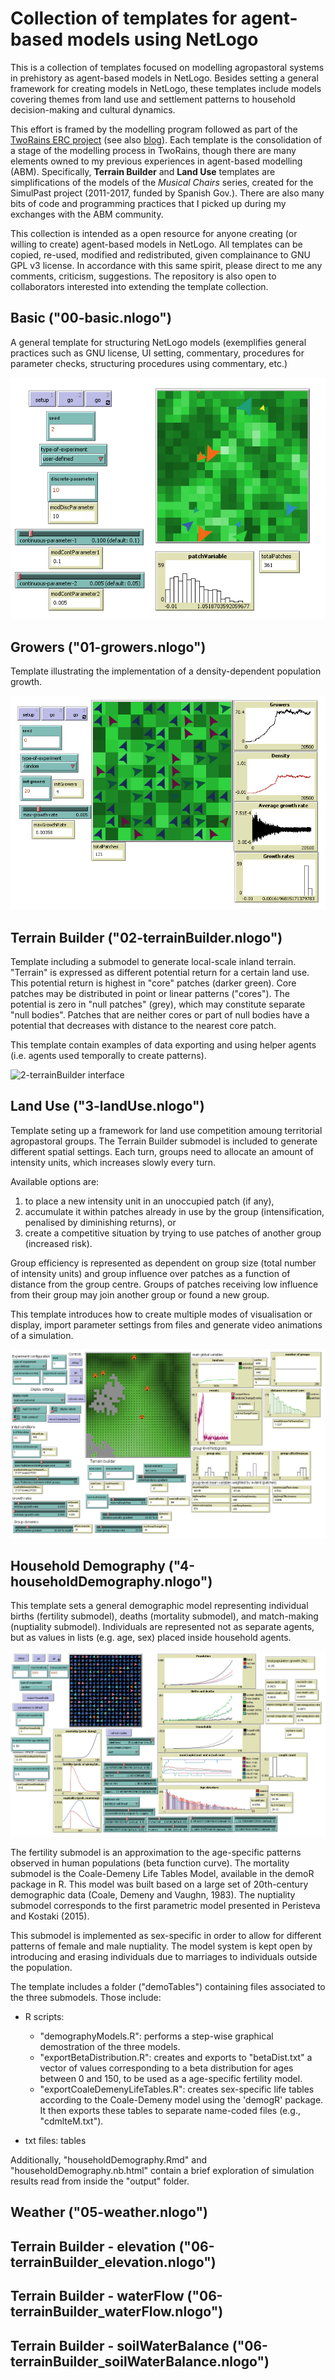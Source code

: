 # Collection of templates for agent-based models using NetLogo

This is a collection of templates focused on modelling agropastoral systems in prehistory as agent-based models in NetLogo. Besides setting a general framework for creating models in NetLogo, these templates include models covering themes from land use and settlement patterns to household decision-making and cultural dynamics.

This effort is framed by the modelling program followed as part of the [TwoRains ERC project](https://www.arch.cam.ac.uk/research/projects/two-rains) (see also [blog](https://tworains.wordpress.com/)). Each template is the consolidation of a stage of the modelling process in TwoRains, though there are many elements owned to my previous experiences in agent-based modelling (ABM). Specifically, **Terrain Builder** and **Land Use** templates are simplifications of the models of the *Musical Chairs* series, created for the SimulPast project (2011-2017, funded by Spanish Gov.). There are also many bits of code and programming practices that I picked up during my exchanges with the ABM community.

This collection is intended as a open resource for anyone creating (or willing to create) agent-based models in NetLogo. All templates can be copied, re-used, modified and redistributed, given complainance to GNU GPL v3 license. In accordance with this same spirit, please direct to me any comments, criticism, suggestions. The repository is also open to collaborators interested into extending the template collection.

## Basic ("00-basic.nlogo")

A general template for structuring NetLogo models (exemplifies general practices such as GNU license, UI setting, commentary, procedures for parameter checks, structuring procedures using commentary, etc.)

![0-basic interface](screenshots/00-basic%20interface.png)

## Growers ("01-growers.nlogo")

Template illustrating the implementation of a density-dependent population growth.

![1-growers interface](screenshots/01-growers%20interface.png)

## Terrain Builder ("02-terrainBuilder.nlogo")

Template including a submodel to generate local-scale inland terrain. "Terrain" is expressed as different potential return for a certain land use. This potential return is highest in "core" patches (darker green). Core patches may be distributed in point or linear patterns ("cores"). The potential is zero in "null patches" (grey), which may constitute separate "null bodies". Patches that are neither cores or part of null bodies have a potential that decreases with distance to the nearest core patch.

This template contain examples of data exporting and using helper agents (i.e. agents used temporally to create patterns).

![2-terrainBuilder interface](screenshots/02-terrainBuilder%20interface.png)

## Land Use ("3-landUse.nlogo")

Template seting up a framework for land use competition amoung territorial agropastoral groups. The Terrain Builder submodel is included to generate different spatial settings. Each turn, groups need to allocate an amount of intensity units, which increases slowly every turn.

Available options are: 

1. to place a new intensity unit in an unoccupied patch (if any),  
2. accumulate it within patches already in use by the group (intensification, penalised by diminishing returns), or  
3. create a competitive situation by trying to use patches of another group (increased risk).

Group efficiency is represented as dependent on group size (total number of intensity units) and group influence over patches as a function of distance from the group centre. Groups of patches receiving low influence from their group may join another group or found a new group.

This template introduces how to create multiple modes of visualisation or display, import parameter settings from files and generate video animations of a simulation.

![3-landUse interface](screenshots/03-landUse%20interface.png)

## Household Demography ("4-householdDemography.nlogo")

This template sets a general demographic model representing individual births (fertility submodel), deaths (mortality submodel), and match-making (nuptiality submodel). Individuals are represented not as separate agents, but as values in lists (e.g. age, sex) placed inside household agents.

![4-householdDemography interface](screenshots/04-householdDemography%20interface.png)

The fertility submodel is an approximation to the age-specific patterns observed in human populations (beta function curve). The mortality submodel is the Coale-Demeny Life Tables Model, available in the demoR package in R. This model was built based on a large set of 20th-century demographic data (Coale, Demeny and Vaughn, 1983). The nuptiality submodel corresponds to the first parametric model presented in Peristeva and Kostaki (2015).

This submodel is implemented as sex-specific in order to allow for different patterns of female and male nuptiality. The model system is kept open by introducing and erasing individuals due to marriages to individuals outside the population.

The template includes a folder ("demoTables") containing files associated to the three submodels. Those include:

- R scripts:
  -  "demographyModels.R": performs a step-wise graphical demostration of the three models.
  -  "exportBetaDistribution.R": creates and exports to "betaDist.txt" a vector of values corresponding to a beta distribution for ages between 0 and 150, to be used as a age-specific fertility model.
  -  "exportCoaleDemenyLifeTables.R": creates sex-specific life tables according to the Coale-Demeny model using the 'demogR' package. It then exports these tables to separate name-coded files (e.g., "cdmlteM.txt").

- txt files: tables

Additionally, "householdDemography.Rmd" and "householdDemography.nb.html" contain a brief exploration of simulation results read from inside the "output" folder.

## Weather ("05-weather.nlogo")

## Terrain Builder - elevation ("06-terrainBuilder_elevation.nlogo")

## Terrain Builder - waterFlow ("06-terrainBuilder_waterFlow.nlogo")

## Terrain Builder - soilWaterBalance ("06-terrainBuilder_soilWaterBalance.nlogo")


